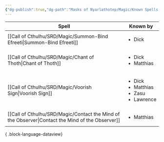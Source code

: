 ```yaml
---
{"dg-publish":true,"dg-path":"Masks of Nyarlathotep/Magic/Known Spells.md","permalink":"/masks-of-nyarlathotep/magic/known-spells/","pinned":true,"tags":["TTRPG/Games/MoN"]}
---
```


| Spell                                                                                               | Known by                                                              |
| --------------------------------------------------------------------------------------------------- | --------------------------------------------------------------------- |
| [[Call of Cthulhu/SRD/Magic/Summon-Bind Efreeti\|Summon-Bind Efreeti]]                           | <ul><li>Dick</li></ul>                                                |
| [[Call of Cthulhu/SRD/Magic/Chant of Thoth\|Chant of Thoth]]                                     | <ul><li>Dick</li><li>Matthias</li></ul>                               |
| [[Call of Cthulhu/SRD/Magic/Voorish Sign\|Voorish Sign]]                                         | <ul><li>Dick</li><li>Matthias</li><li>Zasu</li><li>Lawrence</li></ul> |
| [[Call of Cthulhu/SRD/Magic/Contact the Mind of the Observer\|Contact the Mind of the Observer]] | <ul><li>Matthias</li></ul>                                            |

{ .block-language-dataview}